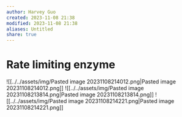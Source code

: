 ```yaml
---
author: Harvey Guo
created: 2023-11-08 21:38
modified: 2023-11-08 21:38
aliases: Untitled
share: true
---
```


# Rate limiting enzyme
![[../../assets/img/Pasted image 20231108214012.png|Pasted image 20231108214012.png]]
![[../../assets/img/Pasted image 20231108213814.png|Pasted image 20231108213814.png]]
![[../../assets/img/Pasted image 20231108214221.png|Pasted image 20231108214221.png]]
